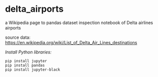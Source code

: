# delta_airports

a Wikipedia page to pandas dataset inspection notebook of Delta airlines airports

source data: https://en.wikipedia.org/wiki/List_of_Delta_Air_Lines_destinations

*Install Python libraries:*
```
pip install jupyter
pip install pandas
pip install jupyter-black
```
